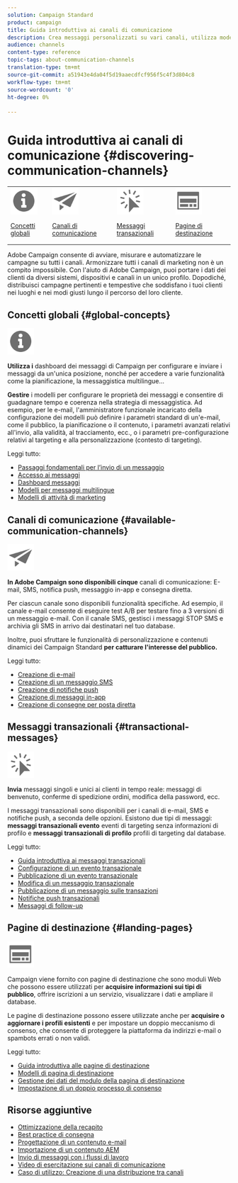 ```yaml
---
solution: Campaign Standard
product: campaign
title: Guida introduttiva ai canali di comunicazione
description: Crea messaggi personalizzati su vari canali, utilizza modelli, crea pagine di destinazione e controlla le best practice.
audience: channels
content-type: reference
topic-tags: about-communication-channels
translation-type: tm+mt
source-git-commit: a51943e4da04f5d19aaecdfcf956f5c4f3d804c8
workflow-type: tm+mt
source-wordcount: '0'
ht-degree: 0%

---
```



# Guida introduttiva ai canali di comunicazione {#discovering-communication-channels}

<table>
<tr>
<td><img src="assets/do-not-localize/icon_concepts.svg" width="60px"><p><a href="#global-concepts">Concetti globali</a></p></td>
<td><img src="assets/do-not-localize/icon_channels.svg" width="60px"><p><a href="#available-communication-channels">Canali di comunicazione</a></p></td>
<td><img src="assets/do-not-localize/icon_transactional.svg" width="60px"><p><a href="#transactional-messages">Messaggi transazionali</a></p></td>
<td><img src="assets/do-not-localize/icon_landing.svg" width="60px"><p><a href="#landing-pages">Pagine di destinazione</a></p></td></tr>
</table>

 Adobe Campaign consente di avviare, misurare e automatizzare le campagne su tutti i canali.
Armonizzare tutti i canali di marketing non è un compito impossibile. Con l&#39;aiuto di  Adobe Campaign, puoi portare i dati dei clienti da diversi sistemi, dispositivi e canali in un unico profilo. Dopodiché, distribuisci campagne pertinenti e tempestive che soddisfano i tuoi clienti nei luoghi e nei modi giusti lungo il percorso del loro cliente.

## Concetti globali {#global-concepts}

<img src="assets/do-not-localize/icon_concepts.svg" width="60px">

**Utilizza i** dashboard dei messaggi di Campaign per configurare e inviare i messaggi da un&#39;unica posizione, nonché per accedere a varie funzionalità come la pianificazione, la messaggistica multilingue...

**Gestire** i modelli per configurare le proprietà dei messaggi e consentire di guadagnare tempo e coerenza nella strategia di messaggistica. Ad esempio, per le e-mail, l&#39;amministratore funzionale incaricato della configurazione dei modelli può definire i parametri standard di un&#39;e-mail, come il pubblico, la pianificazione o il contenuto, i parametri avanzati relativi all&#39;invio, alla validità, al tracciamento, ecc., o i parametri pre-configurazione relativi al targeting e alla personalizzazione (contesto di targeting).

Leggi tutto:

* [Passaggi fondamentali per l’invio di un messaggio](../../channels/using/key-steps-to-send-a-message.md)
* [Accesso ai messaggi](../../channels/using/accessing-messages.md)
* [Dashboard messaggi](../../channels/using/message-dashboard.md)
* [Modelli per messaggi multilingue](../../channels/using/multilingual-messages-template.md)
* [Modelli di attività di marketing](../../start/using/marketing-activity-templates.md)

## Canali di comunicazione {#available-communication-channels}

<img src="assets/do-not-localize/icon_channels.svg"  width="60px">

**In  Adobe Campaign sono disponibili cinque** canali di comunicazione: E-mail, SMS, notifica push, messaggio in-app e consegna diretta.

Per ciascun canale sono disponibili funzionalità specifiche. Ad esempio, il canale e-mail consente di eseguire test A/B per testare fino a 3 versioni di un messaggio e-mail. Con il canale SMS, gestisci i messaggi STOP SMS e archivia gli SMS in arrivo dai destinatari nel tuo database.

Inoltre, puoi sfruttare le funzionalità di personalizzazione e contenuti dinamici dei Campaign Standard **per catturare l&#39;interesse del pubblico.**

Leggi tutto:

* [Creazione di e-mail](../../channels/using/about-emails.md)
* [Creazione di un messaggio SMS](../../channels/using/about-sms-messages.md)
* [Creazione di notifiche push](../../channels/using/about-push-notifications.md)
* [Creazione di messaggi in-app](../../channels/using/about-in-app-messaging.md)
* [Creazione di consegne per posta diretta](../../channels/using/about-direct-mail.md)

## Messaggi transazionali {#transactional-messages}

<img src="assets/do-not-localize/icon_transactional.svg" width="60px">

**Invia** messaggi singoli e unici ai clienti in tempo reale: messaggi di benvenuto, conferme di spedizione ordini, modifica della password, ecc.

I messaggi transazionali sono disponibili per i canali di e-mail, SMS e notifiche push, a seconda delle opzioni. Esistono due tipi di messaggi: **messaggi transazionali evento** eventi di targeting senza informazioni di profilo e **messaggi transazionali di profilo** profili di targeting dal database.

Leggi tutto:

* [Guida introduttiva ai messaggi transazionali](../../channels/using/getting-started-with-transactional-msg.md)
* [Configurazione di un evento transazionale](../../channels/using/configuring-transactional-event.md)
* [Pubblicazione di un evento transazionale](../../channels/using/publishing-transactional-event.md)
* [Modifica di un messaggio transazionale](../../channels/using/editing-transactional-message.md)
* [Pubblicazione di un messaggio sulle transazioni](../../channels/using/publishing-transactional-message.md)
* [Notifiche push transazionali](../../channels/using/transactional-push-notifications.md)
* [Messaggi di follow-up](../../channels/using/follow-up-messages.md)

## Pagine di destinazione {#landing-pages}

<img src="assets/do-not-localize/icon_landing.svg" width="60px">

Campaign viene fornito con pagine di destinazione che sono moduli Web che possono essere utilizzati per **acquisire informazioni sui tipi di pubblico**, offrire iscrizioni a un servizio, visualizzare i dati e ampliare il database.

Le pagine di destinazione possono essere utilizzate anche per **acquisire o aggiornare i profili esistenti** e per impostare un doppio meccanismo di consenso, che consente di proteggere la piattaforma da indirizzi e-mail o spambots errati o non validi.

Leggi tutto:

* [Guida introduttiva alle pagine di destinazione](../../channels/using/getting-started-with-landing-pages.md)
* [Modelli di pagina di destinazione](../../channels/using/landing-page-templates.md)
* [Gestione dei dati del modulo della pagina di destinazione](../../channels/using/managing-landing-page-form-data.md)
* [Impostazione di un doppio processo di consenso](../../channels/using/setting-up-a-double-opt-in-process.md)

## Risorse aggiuntive

* [Ottimizzazione della recapito](../../sending/using/about-deliverability.md)
* [Best practice di consegna](../../sending/using/delivery-best-practices.md)
* [Progettazione di un contenuto e-mail](../../designing/using/designing-content-in-adobe-campaign.md)
* [Importazione di un contenuto AEM](../../integrating/using/creating-email-experience-manager.md)
* [Invio di messaggi con i flussi di lavoro](../../automating/using/about-channel-activities.md)
* [Video di esercitazione sui canali di comunicazione](https://docs.adobe.com/content/help/it-IT/campaign-standard-learn/tutorials/communication-channels/email/create-email-from-homepage.html)
* [Caso di utilizzo: Creazione di una distribuzione tra canali](../../automating/using/workflow-cross-channel-delivery.md)
